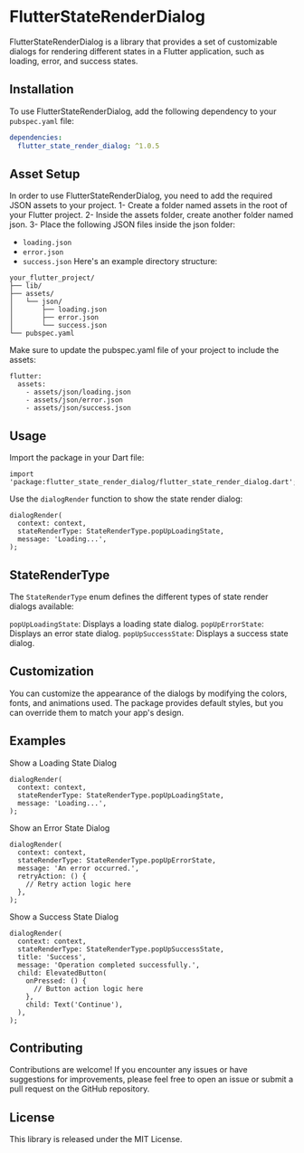 # FlutterStateRenderDialog

FlutterStateRenderDialog is a library that provides a set of customizable dialogs for rendering
different states in a Flutter application, such as loading, error, and success states.

## Installation

To use FlutterStateRenderDialog, add the following dependency to your `pubspec.yaml` file:

```yaml
dependencies:
  flutter_state_render_dialog: ^1.0.5
```


## Asset Setup

In order to use FlutterStateRenderDialog, you need to add the required JSON assets to your project.
1- Create a folder named assets in the root of your Flutter project.
2- Inside the assets folder, create another folder named json.
3- Place the following JSON files inside the json folder:
- `loading.json`
- `error.json`
- `success.json`
  Here's an example directory structure:
```
your_flutter_project/
├── lib/
├── assets/
│   └── json/
│       ├── loading.json
│       ├── error.json
│       └── success.json
└── pubspec.yaml
```

Make sure to update the pubspec.yaml file of your project to include the assets:

```
flutter:
  assets:
    - assets/json/loading.json
    - assets/json/error.json
    - assets/json/success.json
```

## Usage

Import the package in your Dart file:

```
import 'package:flutter_state_render_dialog/flutter_state_render_dialog.dart';
```

Use the `dialogRender` function to show the state render dialog:

```
dialogRender(
  context: context,
  stateRenderType: StateRenderType.popUpLoadingState,
  message: 'Loading...',
);
```

## StateRenderType

The `StateRenderType` enum defines the different types of state render dialogs available:

`popUpLoadingState`: Displays a loading state dialog.
`popUpErrorState`: Displays an error state dialog.
`popUpSuccessState`: Displays a success state dialog.

## Customization
You can customize the appearance of the dialogs by modifying the colors, fonts, and animations used. The package provides default styles, but you can override them to match your app's design.

## Examples
Show a Loading State Dialog
```
dialogRender(
  context: context,
  stateRenderType: StateRenderType.popUpLoadingState,
  message: 'Loading...',
);
```
Show an Error State Dialog
```
dialogRender(
  context: context,
  stateRenderType: StateRenderType.popUpErrorState,
  message: 'An error occurred.',
  retryAction: () {
    // Retry action logic here
  },
);
```
Show a Success State Dialog
```
dialogRender(
  context: context,
  stateRenderType: StateRenderType.popUpSuccessState,
  title: 'Success',
  message: 'Operation completed successfully.',
  child: ElevatedButton(
    onPressed: () {
      // Button action logic here
    },
    child: Text('Continue'),
  ),
);
```

## Contributing

Contributions are welcome! If you encounter any issues or have suggestions for improvements, please
feel free to open an issue or submit a pull request on the GitHub repository.

## License

This library is released under the MIT License.
